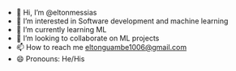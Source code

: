 - 👋 Hi, I’m @eltonmessias
- 👀 I’m interested in Software development and machine learning
- 🌱 I’m currently learning ML
- 💞️ I’m looking to collaborate on ML projects
- 📫 How to reach me eltonguambe1006@gmail.com
- 😄 Pronouns: He/His


<!---
eltonmessias/eltonmessias is a ✨ special ✨ repository because its `README.md` (this file) appears on your GitHub profile.
You can click the Preview link to take a look at your changes.
--->
